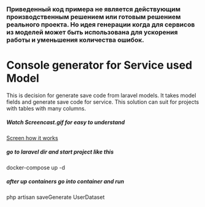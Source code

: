 <h3>
Приведенный код примера не является действующим производственным решением или готовым решением реального проекта.
Но идея генерации когда для сервисов из моделей может быть использована для ускорения работы и уменьшения количества ошибок. 
</h3>

# Console generator for Service used Model
<p> 
This is decision for generate save code from laravel models. 
It takes model fields and generate save code for service. 
This solution can suit for projects with tables with many columns.
</p>

<h5>Watch Screencast.gif for easy to understand</h5>
<a href="https://github.com/DmitriyRetuskiy/laravel_console_generator/blob/main/Screencast.gif"> Screen how it works</a>

<h5> go to laravel dir and  
start project like this   </h5>
     docker-compose up -d   <br />
<h5>after up containers 
go into container and run   </h5>
     php artisan saveGenerate UserDataset <br />
     

